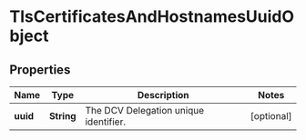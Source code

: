 

# TlsCertificatesAndHostnamesUuidObject


## Properties

| Name | Type | Description | Notes |
|------------ | ------------- | ------------- | -------------|
|**uuid** | **String** | The DCV Delegation unique identifier. |  [optional] |



